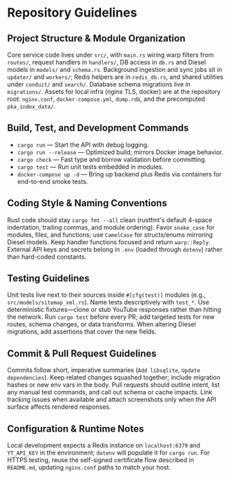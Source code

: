 # Repository Guidelines

## Project Structure & Module Organization
Core service code lives under `src/`, with `main.rs` wiring warp filters from `routes/`, request handlers in `handlers/`, DB access in `db.rs` and Diesel models in `models/` and `schema.rs`. Background ingestion and sync jobs sit in `updater/` and `workers/`; Redis helpers are in `redis_db.rs`, and shared utilities under `conduit/` and `search/`. Database schema migrations live in `migrations/`. Assets for local infra (nginx TLS, docker) are at the repository root: `nginx.conf`, `docker-compose.yml`, `dump.rdb`, and the precomputed `pka_index_data/`.

## Build, Test, and Development Commands
- `cargo run` — Start the API with debug logging.
- `cargo run --release` — Optimized build; mirrors Docker image behavior.
- `cargo check` — Fast type and borrow validation before committing.
- `cargo test` — Run unit tests embedded in modules.
- `docker-compose up -d` — Bring up backend plus Redis via containers for end-to-end smoke tests.

## Coding Style & Naming Conventions
Rust code should stay `cargo fmt --all` clean (rustfmt's default 4-space indentation, trailing commas, and module ordering). Favor `snake_case` for modules, files, and functions; use `CamelCase` for structs/enums mirroring Diesel models. Keep handler functions focused and return `warp::Reply`. External API keys and secrets belong in `.env` (loaded through `dotenv`) rather than hard-coded constants.

## Testing Guidelines
Unit tests live next to their sources inside `#[cfg(test)]` modules (e.g., `src/models/sitemap_xml.rs`). Name tests descriptively with `test_*`. Use deterministic fixtures—clone or stub YouTube responses rather than hitting the network. Run `cargo test` before every PR; add targeted tests for new routes, schema changes, or data transforms. When altering Diesel migrations, add assertions that cover the new fields.

## Commit & Pull Request Guidelines
Commits follow short, imperative summaries (`Add libsqlite`, `Update dependencies`). Keep related changes squashed together; include migration hashes or new env vars in the body. Pull requests should outline intent, list any manual test commands, and call out schema or cache impacts. Link tracking issues when available and attach screenshots only when the API surface affects rendered responses.

## Configuration & Runtime Notes
Local development expects a Redis instance on `localhost:6379` and `YT_API_KEY` in the environment; `dotenv` will populate it for `cargo run`. For HTTPS testing, reuse the self-signed certificate flow described in `README.md`, updating `nginx.conf` paths to match your host.
